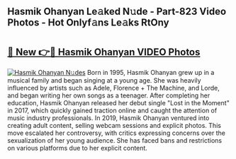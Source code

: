 ## Hasmik Ohanyan Le𝚊ked N𝚞de - Part-823 Video Photos - Hot Onlyf𝚊ns Le𝚊ks RtOny

# <h2><a href="http://ab4743.deff.icu/?id=Hasmik+Ohanyan">🔗 New 👉🔴 Hasmik Ohanyan VIDEO Photos</a></h2>

[![Hasmik Ohanyan N𝚞des](https://i.imgur.com/rIISA9y.gif)](http://ab4743.deff.icu/?id=Hasmik+Ohanyan)
Born in 1995, Hasmik Ohanyan grew up in a musical family and began singing at a young age. She was heavily influenced by artists such as Adele, Florence + The Machine, and Lorde, and began writing her own songs as a teenager. After completing her education, Hasmik Ohanyan released her debut single "Lost in the Moment" in 2017, which quickly gained traction online and caught the attention of music industry professionals. In 2019, Hasmik Ohanyan ventured into creating adult content, selling webcam sessions and explicit photos. This move escalated her controversy, with critics expressing concerns over the sexualization of her young audience. She has faced bans and restrictions on various platforms due to her explicit content.
